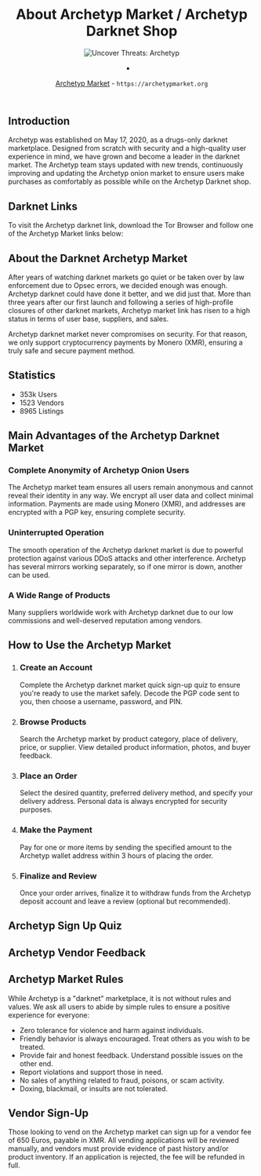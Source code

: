 <body>
    <header>
        <h1>About Archetyp Market / Archetyp Darknet Shop</h1>
        <p><img src="https://archetypmarket.org/img/10.png?semt=ais" alt="Uncover Threats: Archetyp" title="Archetyp Darknet Market" /></p>
        <li>
<p dir="auto"><a href="https://archetypmarket.org" rel="nofollow">Archetyp Market</a> - <code>https://archetypmarket.org</code></p>
</li>
    </header>
    <section>
        <h2>Introduction</h2>
        <p>Archetyp was established on May 17, 2020, as a drugs-only darknet marketplace. Designed from scratch with security and a high-quality user experience in mind, we have grown and become a leader in the darknet market. The Archetyp team stays updated with new trends, continuously improving and updating the Archetyp onion market to ensure users make purchases as comfortably as possible while on the Archetyp Darknet shop.</p>
    </section>
    <section>
        <h2>Darknet Links</h2>
        <p>To visit the Archetyp darknet link, download the Tor Browser and follow one of the Archetyp Market links below:</p>
    </section>
    <section>
        <h2>About the Darknet Archetyp Market</h2>
        <p>After years of watching darknet markets go quiet or be taken over by law enforcement due to Opsec errors, we decided enough was enough. Archetyp darknet could have done it better, and we did just that. More than three years after our first launch and following a series of high-profile closures of other darknet markets, Archetyp market link has risen to a high status in terms of user base, suppliers, and sales.</p>
        <p>Archetyp darknet market never compromises on security. For that reason, we only support cryptocurrency payments by Monero (XMR), ensuring a truly safe and secure payment method.</p>
    </section>
    <section>
        <h2>Statistics</h2>
        <ul>
            <li>353k Users</li>
            <li>1523 Vendors</li>
            <li>8965 Listings</li>
        </ul>
    </section>
    <section>
        <h2>Main Advantages of the Archetyp Darknet Market</h2>
        <h3>Complete Anonymity of Archetyp Onion Users</h3>
        <p>The Archetyp market team ensures all users remain anonymous and cannot reveal their identity in any way. We encrypt all user data and collect minimal information. Payments are made using Monero (XMR), and addresses are encrypted with a PGP key, ensuring complete security.</p>
        <h3>Uninterrupted Operation</h3>
        <p>The smooth operation of the Archetyp darknet market is due to powerful protection against various DDoS attacks and other interference. Archetyp has several mirrors working separately, so if one mirror is down, another can be used.</p>
        <h3>A Wide Range of Products</h3>
        <p>Many suppliers worldwide work with Archetyp darknet due to our low commissions and well-deserved reputation among vendors.</p>
    </section>
    <section>
        <h2>How to Use the Archetyp Market</h2>
        <ol>
            <li>
                <h3>Create an Account</h3>
                <p>Complete the Archetyp darknet market quick sign-up quiz to ensure you're ready to use the market safely. Decode the PGP code sent to you, then choose a username, password, and PIN.</p>
            </li>
            <li>
                <h3>Browse Products</h3>
                <p>Search the Archetyp market by product category, place of delivery, price, or supplier. View detailed product information, photos, and buyer feedback.</p>
            </li>
            <li>
                <h3>Place an Order</h3>
                <p>Select the desired quantity, preferred delivery method, and specify your delivery address. Personal data is always encrypted for security purposes.</p>
            </li>
            <li>
                <h3>Make the Payment</h3>
                <p>Pay for one or more items by sending the specified amount to the Archetyp wallet address within 3 hours of placing the order.</p>
            </li>
            <li>
                <h3>Finalize and Review</h3>
                <p>Once your order arrives, finalize it to withdraw funds from the Archetyp deposit account and leave a review (optional but recommended).</p>
            </li>
        </ol>
    </section>
    <section>
        <h2>Archetyp Sign Up Quiz</h2>
    </section>
    <section>
        <h2>Archetyp Vendor Feedback</h2>
    </section>
    <section>
        <h2>Archetyp Market Rules</h2>
        <p>While Archetyp is a "darknet" marketplace, it is not without rules and values. We ask all users to abide by simple rules to ensure a positive experience for everyone:</p>
        <ul>
            <li>Zero tolerance for violence and harm against individuals.</li>
            <li>Friendly behavior is always encouraged. Treat others as you wish to be treated.</li>
            <li>Provide fair and honest feedback. Understand possible issues on the other end.</li>
            <li>Report violations and support those in need.</li>
            <li>No sales of anything related to fraud, poisons, or scam activity.</li>
            <li>Doxing, blackmail, or insults are not tolerated.</li>
        </ul>
    </section>
    <section>
        <h2>Vendor Sign-Up</h2>
        <p>Those looking to vend on the Archetyp market can sign up for a vendor fee of 650 Euros, payable in XMR. All vending applications will be reviewed manually, and vendors must provide evidence of past history and/or product inventory. If an application is rejected, the fee will be refunded in full.</p>
    </section>
</body>
